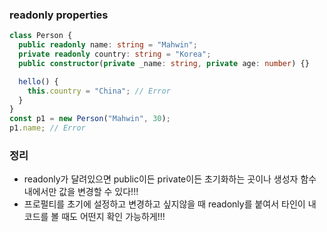 ### readonly properties

```ts
class Person {
  public readonly name: string = "Mahwin";
  private readonly country: string = "Korea";
  public constructor(private _name: string, private age: number) {}

  hello() {
    this.country = "China"; // Error
  }
}
const p1 = new Person("Mahwin", 30);
p1.name; // Error
```

### 정리

- readonly가 달려있으면 public이든 private이든 초기화하는 곳이나 생성자 함수 내에서만 값을 변경할 수 있다!!!
- 프로펄티를 초기에 설정하고 변경하고 싶지않을 때 readonly를 붙여서 타인이 내 코드를 볼 때도 어떤지 확인 가능하게!!!
